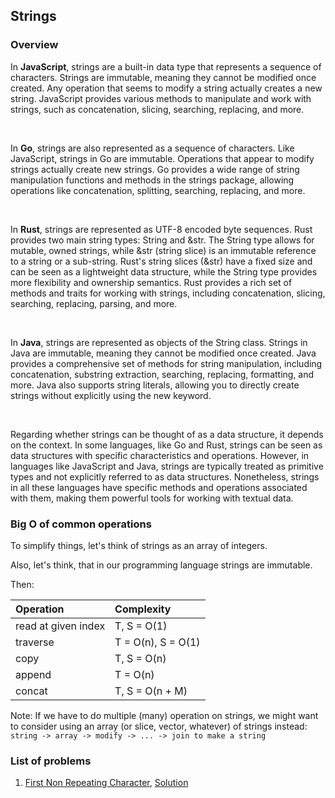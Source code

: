 ## Strings

### Overview

In **JavaScript**, strings are a built-in data type that represents a sequence of characters.
Strings are immutable, meaning they cannot be modified once created. Any operation that seems to modify a string actually creates a new string.
JavaScript provides various methods to manipulate and work with strings, such as concatenation, slicing, searching, replacing, and more.

<br>

In **Go**, strings are also represented as a sequence of characters.
Like JavaScript, strings in Go are immutable. Operations that appear to modify strings actually create new strings.
Go provides a wide range of string manipulation functions and methods in the strings package, allowing operations like concatenation, splitting, searching, replacing, and more.

<br>

In **Rust**, strings are represented as UTF-8 encoded byte sequences.
Rust provides two main string types: String and &str. The String type allows for mutable, owned strings, while &str (string slice) is an immutable reference to a string or a sub-string.
Rust's string slices (&str) have a fixed size and can be seen as a lightweight data structure, while the String type provides more flexibility and ownership semantics.
Rust provides a rich set of methods and traits for working with strings, including concatenation, slicing, searching, replacing, parsing, and more.

<br>

In **Java**, strings are represented as objects of the String class.
Strings in Java are immutable, meaning they cannot be modified once created.
Java provides a comprehensive set of methods for string manipulation, including concatenation, substring extraction, searching, replacing, formatting, and more.
Java also supports string literals, allowing you to directly create strings without explicitly using the new keyword.

<br>

Regarding whether strings can be thought of as a data structure, it depends on the context. In some languages, like Go and Rust, strings can be seen as data structures with specific characteristics and operations. However, in languages like JavaScript and Java, strings are typically treated as primitive types and not explicitly referred to as data structures. Nonetheless, strings in all these languages have specific methods and operations associated with them, making them powerful tools for working with textual data.

### Big O of common operations

To simplify things, let's think of strings as an array of integers.

Also, let's think, that in our programming language strings are immutable.

Then:

| Operation           | Complexity         |
| :------------------ | :----------------- |
| read at given index | T, S = O(1)        |
| traverse            | T = O(n), S = O(1) |
| copy                | T, S = O(n)        |
| append              | T = O(n)           |
| concat              | T, S = O(n + M)    |

Note: If we have to do multiple (many) operation on strings, we might want to consider using an array (or slice, vector, whatever) of strings instead: `string -> array -> modify -> ... -> join to make a string`

### List of problems

1. [First Non Repeating Character](01-first-not-repeating-char/question.md), [Solution](01-first-not-repeating-char/first-non-repeating.ts)
